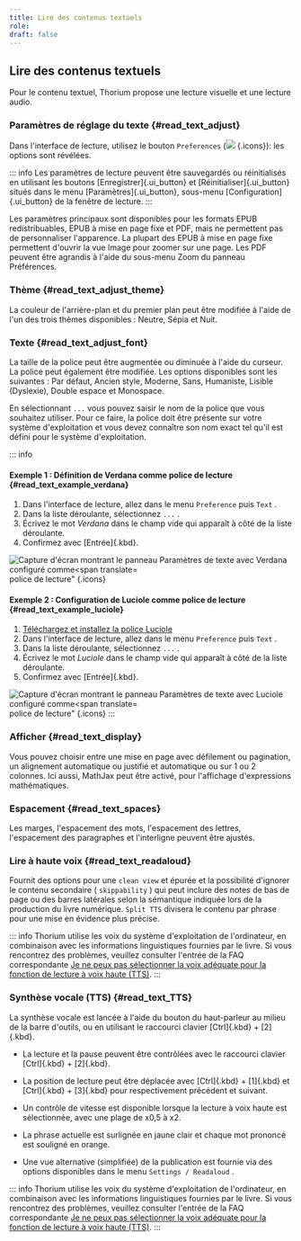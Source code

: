 ```yaml
---
title: Lire des contenus textuels
role: 
draft: false
---
```


## Lire des contenus textuels

Pour le contenu textuel, Thorium propose une lecture visuelle et une lecture audio.

### Paramètres de réglage du texte {#read_text_adjust}

Dans l'interface de lecture, utilisez le bouton `Preferences` (![](../../resources/images/icons3/textarea-icon.svg) {.icons}): les options sont révélées.

::: info Les paramètres de lecture peuvent être sauvegardés ou réinitialisés en utilisant les boutons [Enregistrer]{.ui_button} et [Réinitialiser]{.ui_button} situés dans le menu [Paramètres]{.ui_button}, sous-menu [Configuration]{.ui_button} de la fenêtre de lecture. :::

Les paramètres principaux sont disponibles pour les formats EPUB redistribuables, EPUB à mise en page fixe et PDF, mais ne permettent pas de personnaliser l'apparence. La plupart des EPUB à mise en page fixe permettent d'ouvrir la vue Image pour zoomer sur une page. Les PDF peuvent être agrandis à l'aide du sous-menu Zoom du panneau Préférences.

### Thème {#read_text_adjust_theme}

La couleur de l'arrière-plan et du premier plan peut être modifiée à l'aide de l'un des trois thèmes disponibles : Neutre, Sépia et Nuit.

### Texte {#read_text_adjust_font}

La taille de la police peut être augmentée ou diminuée à l'aide du curseur. La police peut également être modifiée. Les options disponibles sont les suivantes : Par défaut, Ancien style, Moderne, Sans, Humaniste, Lisible (Dyslexie), Double espace et Monospace.

En sélectionnant `...` vous pouvez saisir le nom de la police que vous souhaitez utiliser. Pour ce faire, la police doit être présente sur votre système d'exploitation et vous devez connaître son nom exact tel qu'il est défini pour le système d'exploitation.

::: info

#### Exemple 1 : Définition de Verdana comme police de lecture {#read_text_example_verdana}

1. Dans l'interface de lecture, allez dans le menu `Preference` puis `Text` .
2. Dans la liste déroulante, sélectionnez `...` .
3. Écrivez le mot *Verdana* dans le champ vide qui apparaît à côté de la liste déroulante.
4. Confirmez avec [Entrée]{.kbd}.

<img src="../../resources/images/local-fr/thorium-verdana.png" alt="Capture d'écran montrant le panneau Paramètres de texte avec Verdana configuré comme&lt;span translate=" /> police de lecture" {.icons}

#### Exemple 2 : Configuration de Luciole comme police de lecture {#read_text_example_luciole}

1. [Téléchargez et installez la police Luciole](https://www.luciole-vision.com/#download)
2. Dans l'interface de lecture, allez dans le menu `Preference` puis `Text` .
3. Dans la liste déroulante, sélectionnez `...` .
4. Écrivez le mot *Luciole* dans le champ vide qui apparaît à côté de la liste déroulante.
5. Confirmez avec [Entrée]{.kbd}.

<img src="../../resources/images/local-fr/thorium-luciole.png" alt="Capture d'écran montrant le panneau Paramètres de texte avec Luciole configuré comme&lt;span translate=" /> police de lecture" {.icons} :::

### Afficher {#read_text_display}

Vous pouvez choisir entre une mise en page avec défilement ou pagination, un alignement automatique ou justifié et automatique ou sur 1 ou 2 colonnes. Ici aussi, MathJax peut être activé, pour l'affichage d'expressions mathématiques.

### Espacement {#read_text_spaces}

Les marges, l'espacement des mots, l'espacement des lettres, l'espacement des paragraphes et l'interligne peuvent être ajustés.

### Lire à haute voix {#read_text_readaloud}

Fournit des options pour une `clean view` et épurée et la possibilité d'ignorer le contenu secondaire ( `skippability` ) qui peut inclure des notes de bas de page ou des barres latérales selon la sémantique indiquée lors de la production du livre numérique. `Split TTS` divisera le contenu par phrase pour une mise en évidence plus précise.

::: info Thorium utilise les voix du système d'exploitation de l'ordinateur, en combinaison avec les informations linguistiques fournies par le livre. Si vous rencontrez des problèmes, veuillez consulter l'entrée de la FAQ correspondante [Je ne peux pas sélectionner la voix adéquate pour la fonction de lecture à voix haute (TTS)](). :::

### Synthèse vocale (TTS) {#read_text_TTS}

La synthèse vocale est lancée à l'aide du bouton du haut-parleur au milieu de la barre d'outils, ou en utilisant le raccourci clavier [Ctrl]{.kbd} + [2]{.kbd}.

- La lecture et la pause peuvent être contrôlées avec le raccourci clavier [Ctrl]{.kbd} + [2]{.kbd}.

- La position de lecture peut être déplacée avec [Ctrl]{.kbd} + [1]{.kbd} et [Ctrl]{.kbd} + [3]{.kbd} pour respectivement précédent et suivant.

- Un contrôle de vitesse est disponible lorsque la lecture à voix haute est sélectionnée, avec une plage de x0,5 à x2.

- La phrase actuelle est surlignée en jaune clair et chaque mot prononcé est souligné en orange.

- Une vue alternative (simplifiée) de la publication est fournie via des options disponibles dans le menu `Settings / Readaloud` .

::: info Thorium utilise les voix du système d'exploitation de l'ordinateur, en combinaison avec les informations linguistiques fournies par le livre. Si vous rencontrez des problèmes, veuillez consulter l'entrée de la FAQ correspondante [Je ne peux pas sélectionner la voix adéquate pour la fonction de lecture à voix haute (TTS)](). :::
